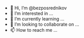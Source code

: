 - 👋 Hi, I’m @bezposrednikov
- 👀 I’m interested in ...
- 🌱 I’m currently learning ...
- 💞️ I’m looking to collaborate on ...
- 📫 How to reach me ...

<!---
bezposrednikov/bezposrednikov is a ✨ special ✨ repository because its `README.md` (this file) appears on your GitHub profile.
You can click the Preview link to take a look at your changes.
--->
